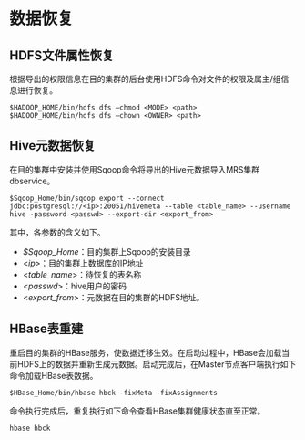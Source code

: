 # 数据恢复<a name="mrs_01_0705"></a>

## HDFS文件属性恢复<a name="section16356182920517"></a>

根据导出的权限信息在目的集群的后台使用HDFS命令对文件的权限及属主/组信息进行恢复。

```
$HADOOP_HOME/bin/hdfs dfs –chmod <MODE> <path>
$HADOOP_HOME/bin/hdfs dfs –chown <OWNER> <path>
```

## Hive元数据恢复<a name="section14357913301"></a>

在目的集群中安装并使用Sqoop命令将导出的Hive元数据导入MRS集群dbservice。

```
$Sqoop_Home/bin/sqoop export --connect jdbc:postgresql://<ip>:20051/hivemeta --table <table_name> --username hive -password <passwd> --export-dir <export_from>
```

其中，各参数的含义如下。

-   _$Sqoop\_Home_：目的集群上Sqoop的安装目录
-   <_ip\>_：目的集群上数据库的IP地址
-   <_table\_name_\>：待恢复的表名称
-   <_passwd_\>：hive用户的密码
-   <_export\_from_\>：元数据在目的集群的HDFS地址。

## HBase表重建<a name="section15259235143010"></a>

重启目的集群的HBase服务，使数据迁移生效。在启动过程中，HBase会加载当前HDFS上的数据并重新生成元数据。启动完成后，在Master节点客户端执行如下命令加载HBase表数据。

```
$HBase_Home/bin/hbase hbck -fixMeta -fixAssignments
```

命令执行完成后，重复执行如下命令查看HBase集群健康状态直至正常。

```
hbase hbck
```

